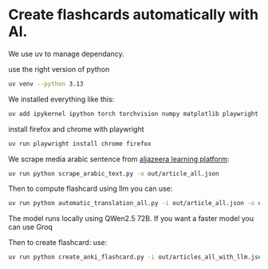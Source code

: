 # Create flashcards automatically with AI.

We use uv to manage dependancy.

use the right version of python
```bash
uv venv --python 3.13
```

We installed everything like this:

```bash
uv add ipykernel ipython torch torchvision numpy matplotlib playwright langchain-core langchain-groq langchain beautifulsoup4 genanki pydub transformers nest_asyncio 

```

install firefox and chrome with playwright
```bash
uv run playwright install chrome firefox
```


We scrape media arabic sentence from [aljazeera learning platform](learning.aljazzera.net):
```bash
uv run python scrape_arabic_text.py -o out/article_all.json
```


Then to compute flashcard using llm you can use:

```bash
uv run python automatic_translation_all.py -i out/article_all.json -o out/article_all_with_llm.json
```

The model runs locally using QWen2.5 72B. If you want a faster model you can use Groq



Then to create flashcard: use:
```bash
uv run python create_anki_flashcard.py -i out/articles_all_with_llm.json -o out/test.apkg --title FlashCard_Aljazeera_learning
```